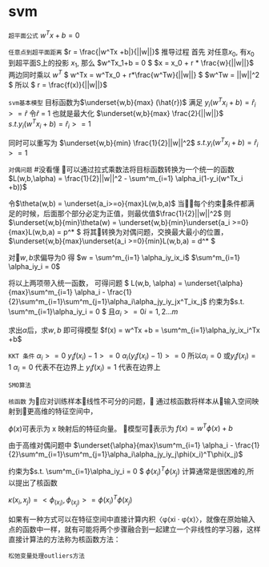 # svm

`超平面公式` 
$w^Tx +b = 0$

`任意点到超平面距离`
$r = \frac{|w^Tx +b|}{||w||}$ 
推导过程
首先 对任意$x_0$, 有$x_0$到超平面S上的投影 $x_1$, 那么  $w^Tx_1+b = 0 $
$x = x_0 + r * \frac{w}{||w||}$
两边同时乘以 $w^T$
$ w^Tx = w^Tx_0 + r*\frac{w^Tw}{||w||} $
$w^Tw = ||w||^2 $
所以 $ r = \frac{f(x)}{||w||}$

`svm基本模型`
目标函数为$\underset{w,b}{max} (\hat{r})$
满足 $y_i(w^Tx_i + b) = \hat{r}_i >= \hat{r}$
令$\hat{r}$ = 1 也就是最大化
$\underset{w,b}{max} \frac{2}{||w||}$  
$s.t. y_i(w^Tx_i + b) = \hat{r}_i >= 1$

同时可以重写为  $\underset{w,b}{min} \frac{1}{2}||w||^2$
$s.t. y_i(w^Tx_i + b) = \hat{r}_i >= 1$

`对偶问题`         #没看懂
可以通过拉式乘数法将目标函数转换为一个统一的函数
$L(w,b,\alpha) = \frac{1}{2}||w||^2 - \sum^m_{i=1} \alpha_i(1-y_i(w^Tx_i +b))$

令$\theta(w,b) = \underset{a_i>=o}{max}L(w,b,a)$
当每个约束条件都满足的时候，后面那个部分必定为正值，则最优值$\frac{1}{2}||w||^2$
则$\underset{w,b}{min}\theta(w) = \underset{w,b}{min}\underset{a_i >=0}{max}L(w,b,a) = p^* $
将其转换为对偶问题，交换最大最小的位置，
$\underset{w,b}{max}\underset{a_i >=0}{min}L(w,b,a) = d^* $

对$w,b$求偏导为0
得
$w = \sum^m_{i=1} \alpha_iy_ix_i$
$\sum^m_{i=1} \alpha_iy_i = 0$

将以上两项带入统一函数， 可得问题
$ L(w,b, \alpha) = \underset{\alpha}{max}\sum^m_{i=1} \alpha_i - \frac{1}{2}\sum^m_{i=1}\sum^m_{j=1}\alpha_i\alpha_jy_iy_jx^T_ix_j$
约束为$s.t. \sum^m_{i=1}\alpha_iy_i = 0 $ 
且$\alpha_i >= 0 i=1,2...m$


求出$\alpha$后，求$w,b$ 即可得模型
$f(x) = w^Tx +b  = \sum^m_{i=1}\alpha_iy_ix_i^Tx +b$

`KKT 条件`
$\alpha_i >= 0$
$y_if(x_i) -1 >= 0$
$\alpha_i(y_if(x_i) -1) >= 0$
所以$\alpha_i = 0$ 或$y_if(x_i) = 1$
$\alpha_i = 0$ 代表不在边界上
$y_if(x_i) = 1$ 代表在边界上



`SMO算法`

`核函数`
为应对训练样本线性不可分的问题，
通过核函数将样本从输入空间映射到更高维的特征空间中，

$\phi(x)$可表示为 x 映射后的特征向量。 
模型可表示为
$f(x) = w^T\phi(x) + b$

由于高维对偶问题中
$\underset{\alpha}{max}\sum^m_{i=1} \alpha_i - \frac{1}{2}\sum^m_{i=1}\sum^m_{j=1}\alpha_i\alpha_jy_iy_j\phi(x_i)^T\phi(x_j)$

约束为$s.t. \sum^m_{i=1}\alpha_iy_i = 0 $ 
$\phi(x_i)^T\phi(x_j)$ 计算通常是很困难的,所以提出了核函数

$\kappa (x_i,x_j) = <\phi_(x_i),\phi_(x_j)> = \phi(x_i)^T\phi(x_j)$

如果有一种方式可以在特征空间中直接计算内积〈φ(xi · φ(x)〉，就像在原始输入点的函数中一样，就有可能将两个步骤融合到一起建立一个非线性的学习器，这样直接计算法的方法称为核函数方法：

`松弛变量处理outliers方法`







